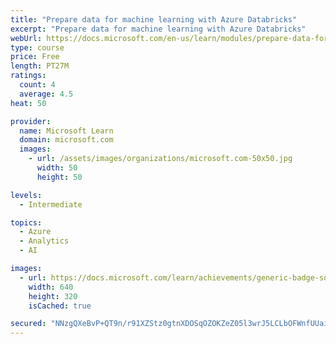 ```yaml
---
title: "Prepare data for machine learning with Azure Databricks"
excerpt: "Prepare data for machine learning with Azure Databricks"
webUrl: https://docs.microsoft.com/en-us/learn/modules/prepare-data-for-machine-learning-azure-databricks/
type: course
price: Free
length: PT27M
ratings:
  count: 4
  average: 4.5
heat: 50

provider:
  name: Microsoft Learn
  domain: microsoft.com
  images:
    - url: /assets/images/organizations/microsoft.com-50x50.jpg
      width: 50
      height: 50

levels:
  - Intermediate

topics:
  - Azure
  - Analytics
  - AI

images:
  - url: https://docs.microsoft.com/learn/achievements/generic-badge-social.png
    width: 640
    height: 320
    isCached: true

secured: "NNzgQXeBvP+QT9n/r91XZStz0gtnXDOSqOZOKZeZ05l3wrJ5LCLbOFWnfUUaiw+N88Icgiu3Ue7EJ2owVDoec3bEjKvx4kwYL2pH0NPIs7WqcSWM68PGMvnb1M+5Du+sSOJ/pUhtmCp7sw/szV4dfGZSaQiCWBRZuWhqPofd9NZw/hIU1UJDBOVnbrPFiEVl6Ys7cppVL9eS3xmSAxk5CprzKfPOOVaUjgjND3iNlsFFSmqCoRSrFdxNTLQOtpGy+GodsMukIPPbEHXCW8T3nDkc9tHOvlnUSgkf9mdkObpCkC7xwjj0pYyMRmeK41ZpeAafCO9N9TX12nF+IxXC9ueBm92jpzRQRAUPmcBmV6NtEmkU8g6Jr9iHANlGyvDEA72Mb+/qo7xzOzfKA/CwFbranu287rxhqL06sI9lE78=;dOMAAj8bz/lWqptxsZvpXw=="
---
```



